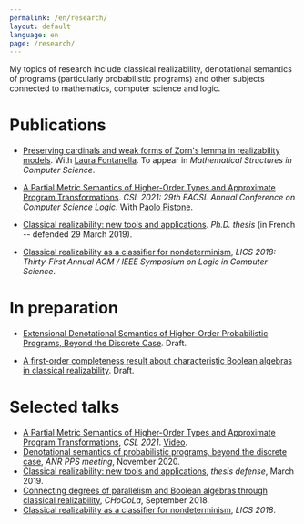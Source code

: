```yaml
---
permalink: /en/research/
layout: default
language: en
page: /research/
---
```


My topics of research include classical realizability, denotational semantics of programs (particularly probabilistic programs) and other subjects connected to mathematics, computer science and logic.

Publications
============

* [Preserving cardinals and weak forms of Zorn's lemma in realizability models](/docs/fontanella-geoffroy-2020-preserving-cardinals-and-weak-zorn-in-classical-realizability.pdf). With [Laura Fontanella](https://www.i2m.univ-amu.fr/perso/laura.fontanella/). To appear in *Mathematical Structures in Computer Science*.

* [A Partial Metric Semantics of Higher-Order Types and Approximate Program Transformations](https://doi.org/10.4230/LIPIcs.CSL.2021.23). *CSL 2021: 29th EACSL Annual Conference on Computer Science Logic*. With [Paolo Pistone](http://logica.uniroma3.it/pistone/).

* [Classical realizability: new tools and applications](/docs/these.pdf). *Ph.D. thesis* (in French -- defended 29 March 2019).

* [Classical realizability as a classifier for nondeterminism](https://hal.archives-ouvertes.fr/hal-01802215), *LICS 2018: Thirty-First Annual ACM / IEEE Symposium on Logic in Computer Science*.

In preparation
==============

* [Extensional Denotational Semantics of Higher-Order Probabilistic Programs, Beyond the Discrete Case](/docs/geoffroy-2021-convex-qbs.pdf). Draft.

* [A first-order completeness result about characteristic Boolean algebras in classical realizability](/docs/geoffroy-2022-realizability-characteristic-boolean-algebra-first-order.pdf). Draft.

Selected talks
==============

* [A Partial Metric Semantics of Higher-Order Types and Approximate Program Transformations](/docs/slides-geoffroy-csl-01-21.pdf), *CSL 2021*. [Video](https://www.youtube.com/watch?v=JqFlXzFmQXw&t=4577s).
* [Denotational semantics of probabilistic programs, beyond the discrete case](/docs/slides-geoffroy-reunion-pps-11-20.pdf), *ANR PPS meeting*, November 2020.
* [Classical realizability: new tools and applications](/docs/slides-geoffroy-thesis.pdf), *thesis defense*, March 2019.
* [Connecting degrees of parallelism and Boolean algebras through classical realizability](/docs/slides-geoffroy-chocola-09-2018.pdf), *CHoCoLa*, September 2018.
* [Classical realizability as a classifier for nondeterminism](/docs/slides-geoffroy-2018-classical-realizability-classifier-for-nondeterminism.pdf), *LICS 2018*.
